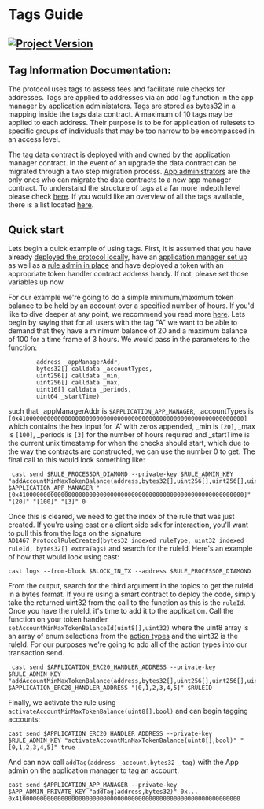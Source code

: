 # Tags Guide
[![Project Version][version-image]][version-url]
--- 

## Tag Information Documentation: 

The protocol uses tags to assess fees and facilitate rule checks for addresses. Tags are applied to addresses via an addTag function in the app manager by application administators. Tags are stored as bytes32 in a mapping inside the tags data contract. A maximum of 10 tags may be applied to each address. Their purpose is to be for application of rulesets to specific groups of individuals that may be too narrow to be encompassed in an access level. 

The tag data contract is deployed with and owned by the application manager contract. In the event of an upgrade the data contract can be migrated through a two step migration process. [App administrators](../permissions/ADMIN-ROLES.md) are the only ones who can migrate the data contracts to a new app manager contract. To understand the structure of tags at a far more indepth level please check [here](./PROTOCOL-TAGS-STRUCTURE.md). If you would like an overview of all the tags available, there is a list located [here](./TAGGED-RULES.md).

## Quick start

Lets begin a quick example of using tags. First, it is assumed that you have already [deployed the protocol locally](../deployment/DEPLOY-PROTOCOL.md), have an [application manager set up](../deployment/DEPLOY-APPMANAGER.md) as well as a [rule admin in place](../permissions/ADMIN-ROLES.md#rule-admin) and have deployed a token with an appropriate token handler contract address handy. If not, please set those variables up now.

For our example we're going to do a simple minimum/maximum token balance to be held by an account over a specified number of hours. If you'd like to dive deeper at any point, we recommend you read more [here](../rules/ACCOUNT-MIN-MAX-TOKEN-BALANCE.md). Lets begin by saying that for all users with the tag "A" we want to be able to demand that they have a minimum balance of 20 and a maximum balance of 100 for a time frame of 3 hours. We would pass in the parameters to the function:
```addAccountMinMaxTokenBalance(
        address _appManagerAddr,
        bytes32[] calldata _accountTypes,
        uint256[] calldata _min,
        uint256[] calldata _max,
        uint16[] calldata _periods,
        uint64 _startTime)
```

such that _appManagerAddr is `$APPLICATION_APP_MANAGER`, _accountTypes is `[0x4100000000000000000000000000000000000000000000000000000000000000]` which contains the hex input for 'A' with zeros appended, _min is `[20]`, _max is `[100]`, _periods is `[3]` for the number of hours required and _startTime is the current unix timestamp for when the checks should start, which due to the way the contracts are constructed, we can use the number 0 to get. The final call to this would look something like:

```
 cast send $RULE_PROCESSOR_DIAMOND --private-key $RULE_ADMIN_KEY "addAccountMinMaxTokenBalance(address,bytes32[],uint256[],uint256[],uint16[],uint64)" $APPLICATION_APP_MANAGER "[0x4100000000000000000000000000000000000000000000000000000000000000]" "[20]" "[100]" "[3]" 0
```

Once this is cleared, we need to get the index of the rule that was just created. If you're using cast or a client side sdk for interaction, you'll want to pull this from the logs on the signature `AD1467_ProtocolRuleCreated(bytes32 indexed ruleType, uint32 indexed ruleId, bytes32[] extraTags)` and search for the ruleId. Here's an example of how that would look using cast:

```cast logs --from-block $BLOCK_IN_TX --address $RULE_PROCESSOR_DIAMOND```
 
From the output, search for the third argument in the topics to get the ruleId in a bytes format. If you're using a smart contract to deploy the code, simply take the returned uint32 from the call to the function as this is the `ruleId`. Once you have the ruleId, it's time to add it to the application. Call the function on your token handler `setAccountMinMaxTokenBalanceId(uint8[],uint32)` where the uint8 array is an array of enum selections from the [action types](../rules/ACTION-TYPES.md) and the uint32 is the ruleId. For our purposes we're going to add all of the action types into our transaction send.

```
 cast send $APPLICATION_ERC20_HANDLER_ADDRESS --private-key $RULE_ADMIN_KEY "addAccountMinMaxTokenBalance(address,bytes32[],uint256[],uint256[],uint16[],uint64)" $APPLICATION_ERC20_HANDLER_ADDRESS "[0,1,2,3,4,5]" $RULEID
 ```

 Finally, we activate the rule using `activateAccountMinMaxTokenBalance(uint8[],bool)` and can begin tagging accounts:

 ```
 cast send $APPLICATION_ERC20_HANDLER_ADDRESS --private-key $RULE_ADMIN_KEY "activateAccountMinMaxTokenBalance(uint8[],bool)" "[0,1,2,3,4,5]" true
 ```

And can now call `addTag(address _account,bytes32 _tag)` with the App admin on the application manager to tag an account. 

 ```
 cast send $APPLICATION_APP_MANAGER --private-key $APP_ADMIN_PRIVATE_KEY "addTag(address,bytes32)" 0x... 0x4100000000000000000000000000000000000000000000000000000000000000
 ```
<!-- These are the header links -->
[version-image]: https://img.shields.io/badge/Version-2.2.1-brightgreen?style=for-the-badge&logo=appveyor
[version-url]: https://github.com/thrackle-io/forte-rules-engine
